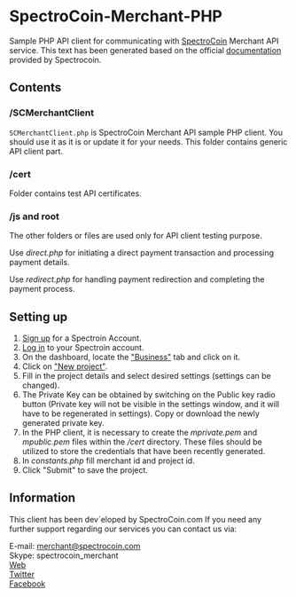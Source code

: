# **SpectroCoin-Merchant-PHP**

Sample PHP API client for communicating with [SpectroCoin](https://spectrocoin.com) Merchant API service. This text has been generated based on the official [documentation](https://spectrocoin.com/integration/spectrocoin.html) provided by Spectrocoin.

## Contents

### /SCMerchantClient

`SCMerchantClient.php` is SpectroCoin Merchant API sample PHP client. You should use it as it is or update it for your needs. This folder contains generic API client part.

### /cert

Folder contains test API certificates.

### /js and root

The other folders or files are used only for API client testing purpose.

Use <em>direct.php</em> for initiating a direct payment transaction and processing payment details.

Use <em>redirect.php</em> for handling payment redirection and completing the payment process.

## Setting up

1. [Sign up](https://auth.spectrocoin.com/signup) for a Spectroin Account.
2. [Log in](https://auth.spectrocoin.com/login) to your Spectroin account.
3. On the dashboard, locate the ["Business"](https://spectrocoin.com/en/merchants/projects) tab and click on it.
4. Click on ["New project"](https://spectrocoin.com/en/merchants/projects/new).
5. Fill in the project details and select desired settings (settings can be changed).
6. The Private Key can be obtained by switching on the Public key radio button (Private key will not be visible in the settings window, and it will have to be regenerated in settings). Copy or download the newly generated private key.
7. In the PHP client, it is necessary to create the <em>mprivate.pem</em> and <em>mpublic.pem</em> files within the <em>/cert</em> directory. These files should be utilized to store the credentials that have been recently generated.
8. In <em>constants.php</em> fill merchant id and project id.
9. Click "Submit" to save the project.

## Information

This client has been dev`eloped by SpectroCoin.com If you need any further support regarding our services you can contact us via:

E-mail: merchant@spectrocoin.com </br>
Skype: spectrocoin_merchant </br>
[Web](https://spectrocoin.com) </br>
[Twitter](https://twitter.com/spectrocoin) </br>
[Facebook](https://www.facebook.com/spectrocoin/)
